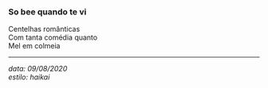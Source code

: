 ### So bee quando te vi 
Centelhas românticas  
Com tanta comédia quanto  
Mel em colmeia  

---
_data: 09/08/2020_  
_estilo: haikai_  
